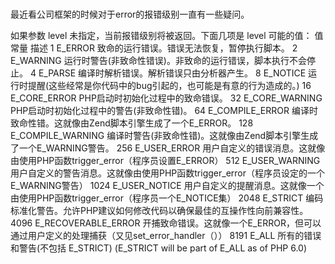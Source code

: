 # 
最近看公司框架的时候对于error的报错级别一直有一些疑问。

如果参数 level 未指定，当前报错级别将被返回。下面几项是 level 可能的值：
    值     常量                  描述
    1      E_ERROR               致命的运行错误。错误无法恢复，暂停执行脚本。
    2      E_WARNING             运行时警告(非致命性错误)。非致命的运行错误，脚本执行不会停止。
    4      E_PARSE               编译时解析错误。解析错误只由分析器产生。
    8      E_NOTICE              运行时提醒(这些经常是你代码中的bug引起的，也可能是有意的行为造成的。)
    16     E_CORE_ERROR          PHP启动时初始化过程中的致命错误。
    32     E_CORE_WARNING        PHP启动时初始化过程中的警告(非致命性错)。
    64     E_COMPILE_ERROR       编译时致命性错。这就像由Zend脚本引擎生成了一个E_ERROR。
    128    E_COMPILE_WARNING     编译时警告(非致命性错)。这就像由Zend脚本引擎生成了一个E_WARNING警告。
    256    E_USER_ERROR          用户自定义的错误消息。这就像由使用PHP函数trigger_error（程序员设置E_ERROR）
    512    E_USER_WARNING        用户自定义的警告消息。这就像由使用PHP函数trigger_error（程序员设定的一个E_WARNING警告）
    1024   E_USER_NOTICE         用户自定义的提醒消息。这就像一个由使用PHP函数trigger_error（程序员一个E_NOTICE集）
    2048   E_STRICT              编码标准化警告。允许PHP建议如何修改代码以确保最佳的互操作性向前兼容性。
    4096   E_RECOVERABLE_ERROR   开捕致命错误。这就像一个E_ERROR，但可以通过用户定义的处理捕获（又见set_error_handler（））
    8191   E_ALL                 所有的错误和警告(不包括 E_STRICT) (E_STRICT will be part of E_ALL as of PHP 6.0)
                                                                                                                             
